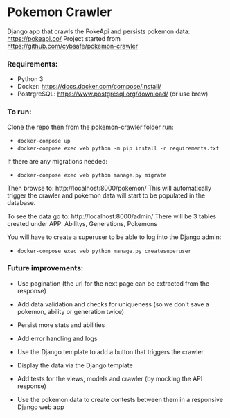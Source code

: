 # Pokemon Crawler

Django app that crawls the PokeApi and persists pokemon data: https://pokeapi.co/
Project started from https://github.com/cybsafe/pokemon-crawler

### Requirements:

* Python 3
* Docker: https://docs.docker.com/compose/install/
* PostrgreSQL: https://www.postgresql.org/download/ (or use brew)

### To run:
 
Clone the repo then from the pokemon-crawler folder run:
* `docker-compose up`
* `docker-compose exec web python -m pip install -r requirements.txt`

If there are any migrations needed:
* `docker-compose exec web python manage.py migrate`

Then browse to: http://localhost:8000/pokemon/
This will automatically trigger the crawler and pokemon data will start to be populated in the database.

To see the data go to: http://localhost:8000/admin/
There will be 3 tables created under APP: Abilitys, Generations, Pokemons

You will have to create a superuser to be able to log into the Django admin:
* `docker-compose exec web python manage.py createsuperuser`



### Future improvements:
* Use pagination (the url for the next page can be extracted from the response)
* Add data validation and checks for uniqueness (so we don't save a pokemon, ability or generation twice)
* Persist more stats and abilities
* Add error handling and logs
* Use the Django template to add a button that triggers the crawler 
* Display the data via the Django template 
* Add tests for the views, models and crawler (by mocking the API response)

* Use the pokemon data to create contests between them in a responsive Django web app